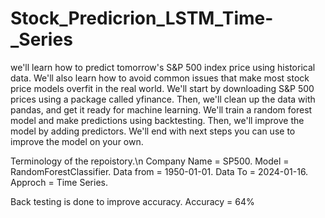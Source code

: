 # Stock_Predicrion_LSTM_Time-_Series
we'll learn how to predict tomorrow's S&P 500 index price using historical data. We'll also learn how to avoid common issues that make most stock price models overfit in the real world.  We'll start by downloading S&P 500 prices using a package called yfinance.  Then, we'll clean up the data with pandas, and get it ready for machine learning.    We'll train a random forest model and make predictions using backtesting.  Then, we'll improve the model by adding predictors.  We'll end with next steps you can use to improve the model on your own.

Terminology of the repoistory.\n
Company Name = SP500.
Model = RandomForestClassifier.
Data from = 1950-01-01.
Data To = 2024-01-16.
Approch = Time Series.

Back testing is done to improve accuracy.
Accuracy = 64%
